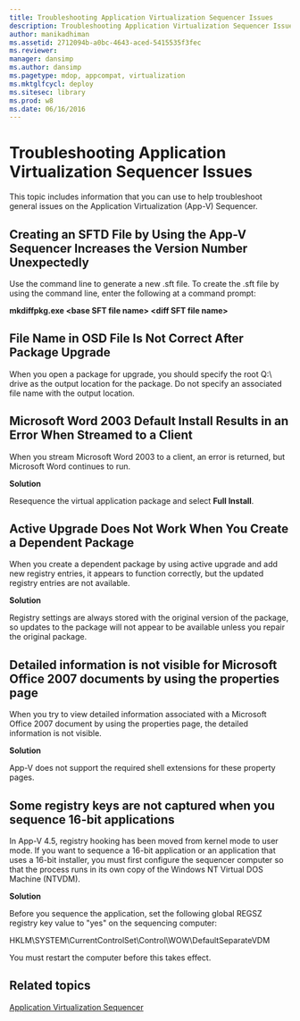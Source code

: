 ```yaml
---
title: Troubleshooting Application Virtualization Sequencer Issues
description: Troubleshooting Application Virtualization Sequencer Issues
author: manikadhiman
ms.assetid: 2712094b-a0bc-4643-aced-5415535f3fec
ms.reviewer: 
manager: dansimp
ms.author: dansimp
ms.pagetype: mdop, appcompat, virtualization
ms.mktglfcycl: deploy
ms.sitesec: library
ms.prod: w8
ms.date: 06/16/2016
---
```



# Troubleshooting Application Virtualization Sequencer Issues


This topic includes information that you can use to help troubleshoot general issues on the Application Virtualization (App-V) Sequencer.

## Creating an SFTD File by Using the App-V Sequencer Increases the Version Number Unexpectedly


Use the command line to generate a new .sft file. To create the .sft file by using the command line, enter the following at a command prompt:

**mkdiffpkg.exe &lt;base SFT file name&gt; &lt;diff SFT file name&gt;**

## <a href="" id="file-name-in-osd-file-is-not-correct-after-package-upgrade-"></a>File Name in OSD File Is Not Correct After Package Upgrade


When you open a package for upgrade, you should specify the root Q:\\ drive as the output location for the package. Do not specify an associated file name with the output location.

## Microsoft Word 2003 Default Install Results in an Error When Streamed to a Client


When you stream Microsoft Word 2003 to a client, an error is returned, but Microsoft Word continues to run.

**Solution**

Resequence the virtual application package and select **Full Install**.

## Active Upgrade Does Not Work When You Create a Dependent Package


When you create a dependent package by using active upgrade and add new registry entries, it appears to function correctly, but the updated registry entries are not available.

**Solution**

Registry settings are always stored with the original version of the package, so updates to the package will not appear to be available unless you repair the original package.

## Detailed information is not visible for Microsoft Office 2007 documents by using the properties page


When you try to view detailed information associated with a Microsoft Office 2007 document by using the properties page, the detailed information is not visible.

**Solution**

App-V does not support the required shell extensions for these property pages.

## Some registry keys are not captured when you sequence 16-bit applications


In App-V 4.5, registry hooking has been moved from kernel mode to user mode. If you want to sequence a 16-bit application or an application that uses a 16-bit installer, you must first configure the sequencer computer so that the process runs in its own copy of the Windows NT Virtual DOS Machine (NTVDM).

**Solution**

Before you sequence the application, set the following global REGSZ registry key value to "yes" on the sequencing computer:

HKLM\\SYSTEM\\CurrentControlSet\\Control\\WOW\\DefaultSeparateVDM

You must restart the computer before this takes effect.

## Related topics


[Application Virtualization Sequencer](application-virtualization-sequencer.md)

 

 





